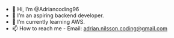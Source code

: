 - 👋 Hi, I’m @Adriancoding96
- 👀 I’m an aspiring backend developer.
- 🌱 I’m currently learning AWS.
- 📫 How to reach me - Email: adrian.nilsson.coding@gmail.com

<!---
Adriancoding96/Adriancoding96 is a ✨ special ✨ repository because its `README.md` (this file) appears on your GitHub profile.
You can click the Preview link to take a look at your changes.
--->

